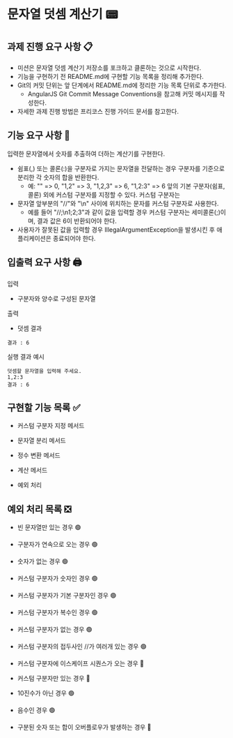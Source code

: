 # 문자열 덧셈 계산기 📟

## 과제 진행 요구 사항 📋
- 미션은 문자열 덧셈 계산기 저장소를 포크하고 클론하는 것으로 시작한다.
- 기능을 구현하기 전 README.md에 구현할 기능 목록을 정리해 추가한다.
- Git의 커밋 단위는 앞 단계에서 README.md에 정리한 기능 목록 단위로 추가한다.
    - AngularJS Git Commit Message Conventions을 참고해 커밋 메시지를 작성한다.
- 자세한 과제 진행 방법은 프리코스 진행 가이드 문서를 참고한다.

## 기능 요구 사항 🎯
입력한 문자열에서 숫자를 추출하여 더하는 계산기를 구현한다.

- 쉼표(,) 또는 콜론(:)을 구분자로 가지는 문자열을 전달하는 경우 구분자를 기준으로 분리한 각 숫자의 합을 반환한다.
	- 예: "" => 0, "1,2" => 3, "1,2,3" => 6, "1,2:3" => 6
앞의 기본 구분자(쉼표, 콜론) 외에 커스텀 구분자를 지정할 수 있다. 커스텀 구분자는
- 문자열 앞부분의 "//"와 "\n" 사이에 위치하는 문자를 커스텀 구분자로 사용한다.
	- 예를 들어 "//;\n1;2;3"과 같이 값을 입력할 경우 커스텀 구분자는 세미콜론(;)이며, 결과 값은 6이 반환되어야 한다.
- 사용자가 잘못된 값을 입력할 경우 IllegalArgumentException을 발생시킨 후 애플리케이션은 종료되어야 한다.

## 입출력 요구 사항 🖨️
입력
- 구분자와 양수로 구성된 문자열

출력
- 덧셈 결과

`결과 : 6`

실행 결과 예시
```
덧셈할 문자열을 입력해 주세요.
1,2:3
결과 : 6
```
## 구현할 기능 목록 ✅

- 커스텀 구분자 지정 메서드

- 문자열 분리 메서드

- 정수 변환 메서드

- 계산 메서드

- 예외 처리

## 예외 처리 목록 ❎

- 빈 문자열만 있는 경우 🟢

- 구분자가 연속으로 오는 경우 🟢

- 숫자가 없는 경우 🟢

- 커스텀 구분자가 숫자인 경우 🟢

- 커스텀 구분자가 기본 구분자인 경우 🟢

- 커스텀 구분자가 복수인 경우 🟢

- 커스텀 구분자가 없는 경우 🟢

- 커스텀 구분자의 접두사인 //가 여러개 있는 경우 🟢

- 커스텀 구분자에 이스케이프 시퀀스가 오는 경우 🔴

- 커스텀 구분자만 있는 경우 🔴

- 10진수가 아닌 경우 🟢

- 음수인 경우 🟢

- 구분된 숫자 또는 합이 오버플로우가 발생하는 경우 🔴